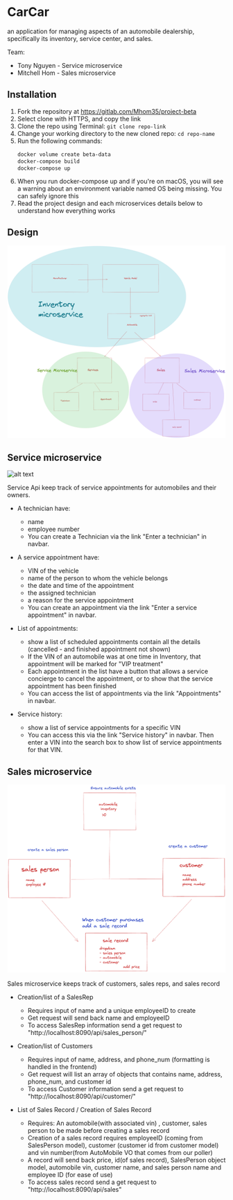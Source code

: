 # CarCar
an application for managing aspects of an automobile dealership, specifically its inventory, service center, and sales.

Team:

* Tony Nguyen - Service microservice
* Mitchell Hom - Sales microservice

## Installation

1. Fork the repository at https://gitlab.com/Mhom35/project-beta
2. Select clone with HTTPS, and copy the link
3. Clone the repo using Terminal: `git clone repo-link`
4. Change your working directory to the new cloned repo: `cd repo-name`
5. Run the following commands:
    ```
    docker volume create beta-data
    docker-compose build
    docker-compose up
    ```
6. When you run docker-compose up and if you're on macOS, you will see a warning about an environment variable named OS being missing. You can safely ignore this
7. Read the project design and each microservices details below to understand how everything works

## Design

![alt text](assets/DesignProjectBetaHR.png)

## Service microservice

![alt text](assets/Full-Service-model.png)

Service Api keep track of service appointments for automobiles and their owners.

* A technician have:
    - name
    - employee number
    - You can create a Technician via the link "Enter a technician" in navbar.

* A service appointment have:
    - VIN of the vehicle
    - name of the person to whom the vehicle belongs
    - the date and time of the appointment
    - the assigned technician
    - a reason for the service appointment
    - You can create an appointment via the link "Enter a service appointment" in navbar.

* List of appointments:
    - show a list of scheduled appointments contain all the details (cancelled  - and finished appointment not shown)
    - If the VIN of an automobile was at one time in Inventory, that appointment will be marked for "VIP treatment"
    - Each appointment in the list have a button that allows a service concierge to cancel the appointment, or to show that the service appointment has been finished
    - You can access the list of appointments via the link "Appointments" in navbar.

* Service history:
    - show a list of service appointments for a specific VIN
    - You can access this via the link "Service history" in navbar. Then enter a VIN into the search box to show list of service appointments for that VIN.


## Sales microservice
![alt text](assets/sales_microservice.png)

Sales microservice keeps track of customers, sales reps, and sales record


* Creation/list of a SalesRep
    - Requires input of name and a unique employeeID to create
    - Get request will send back name and employeeID
    - To access SalesRep information send a get request to "http://localhost:8090/api/sales_person/"

* Creation/list of Customers
    - Requires input of name, address, and phone_num (formatting is handled in the frontend)
    - Get request will list an array of objects that contains name, address, phone_num, and customer id
    - To access Customer information send a get request to "http://localhost:8090/api/customer/"

* List of Sales Record / Creation of Sales Record
    - Requires: An automobile(with associated vin) , customer, sales person to be made before creating a sales record
    - Creation of a sales record requires employeeID (coming from SalesPerson model), customer (customer id from customer model) and vin number(from AutoMobile VO that comes from our poller)
    - A record will send back price, id(of sales record), SalesPerson object model, automobile vin, customer name, and sales person name and employee ID (for ease of use)
    - To access sales record send a get request to "http://localhost:8090/api/sales"

